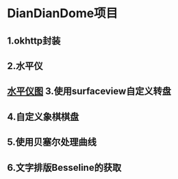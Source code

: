 DianDianDome项目
===========================
1.okhttp封装
-----------
2.水平仪
-------
[水平仪图](https://github.com/suhuMM/DianDianDome/edit/master/image/shuiping.png)
3.使用surfaceview自定义转盘
-------------------------
4.自定义象棋棋盘
---------------
5.使用贝塞尔处理曲线
------------------
6.文字排版Besseline的获取
-----------------------

